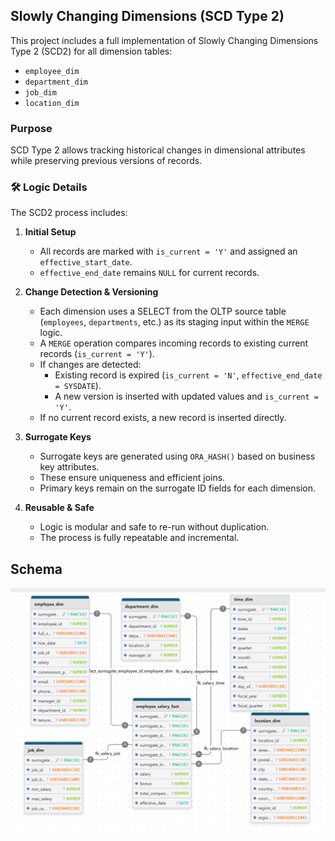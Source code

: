 ## Slowly Changing Dimensions (SCD Type 2)

This project includes a full implementation of Slowly Changing Dimensions Type 2 (SCD2) for all dimension tables:
- `employee_dim`
- `department_dim`
- `job_dim`
- `location_dim`

### Purpose
SCD Type 2 allows tracking historical changes in dimensional attributes while preserving previous versions of records.

### 🛠️ Logic Details
The SCD2 process includes:

1. **Initial Setup**
   - All records are marked with `is_current = 'Y'` and assigned an `effective_start_date`.
   - `effective_end_date` remains `NULL` for current records.

2. **Change Detection & Versioning**
   - Each dimension uses a SELECT from the OLTP source table (`employees`, `departments`, etc.) as its staging input within the `MERGE` logic.
   - A `MERGE` operation compares incoming records to existing current records (`is_current = 'Y'`).
   - If changes are detected:
     - Existing record is expired (`is_current = 'N'`, `effective_end_date = SYSDATE`).
     - A new version is inserted with updated values and `is_current = 'Y'`.
   - If no current record exists, a new record is inserted directly.

3. **Surrogate Keys**
   - Surrogate keys are generated using `ORA_HASH()` based on business key attributes.
   - These ensure uniqueness and efficient joins.
   - Primary keys remain on the surrogate ID fields for each dimension.

4. **Reusable & Safe**
   - Logic is modular and safe to re-run without duplication.
   - The process is fully repeatable and incremental.



## Schema

![Star Schema](./images/star-schema.png)